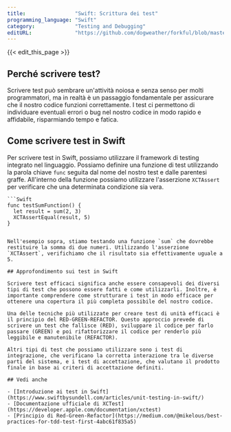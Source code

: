 ```yaml
---
title:                "Swift: Scrittura dei test"
programming_language: "Swift"
category:             "Testing and Debugging"
editURL:              "https://github.com/dogweather/forkful/blob/master/content/it/swift/writing-tests.md"
---
```


{{< edit_this_page >}}

## Perché scrivere test?

Scrivere test può sembrare un'attività noiosa e senza senso per molti programmatori, ma in realtà è un passaggio fondamentale per assicurare che il nostro codice funzioni correttamente. I test ci permettono di individuare eventuali errori o bug nel nostro codice in modo rapido e affidabile, risparmiando tempo e fatica.

## Come scrivere test in Swift

Per scrivere test in Swift, possiamo utilizzare il framework di testing integrato nel linguaggio. Possiamo definire una funzione di test utilizzando la parola chiave `func` seguita dal nome del nostro test e dalle parentesi graffe. All'interno della funzione possiamo utilizzare l'asserzione `XCTAssert` per verificare che una determinata condizione sia vera.

```
```Swift
func testSumFunction() {
  let result = sum(2, 3)
  XCTAssertEqual(result, 5)
}
```
```

Nell'esempio sopra, stiamo testando una funzione `sum` che dovrebbe restituire la somma di due numeri. Utilizzando l'asserzione `XCTAssert`, verifichiamo che il risultato sia effettivamente uguale a 5.

## Approfondimento sui test in Swift

Scrivere test efficaci significa anche essere consapevoli dei diversi tipi di test che possono essere fatti e come utilizzarli. Inoltre, è importante comprendere come strutturare i test in modo efficace per ottenere una copertura il più completa possibile del nostro codice.

Una delle tecniche più utilizzate per creare test di unità efficaci è il principio del RED-GREEN-REFACTOR. Questo approccio prevede di scrivere un test che fallisce (RED), sviluppare il codice per farlo passare (GREEN) e poi rifattorizzare il codice per renderlo più leggibile e manutenibile (REFACTOR).

Altri tipi di test che possiamo utilizzare sono i test di integrazione, che verificano la corretta interazione tra le diverse parti del sistema, e i test di accettazione, che valutano il prodotto finale in base ai criteri di accettazione definiti.

## Vedi anche

- [Introduzione ai test in Swift](https://www.swiftbysundell.com/articles/unit-testing-in-swift/)
- [Documentazione ufficiale di XCTest](https://developer.apple.com/documentation/xctest)
- [Principio di Red-Green-Refactor](https://medium.com/@mikelous/best-practices-for-tdd-test-first-4abc61f835a5)